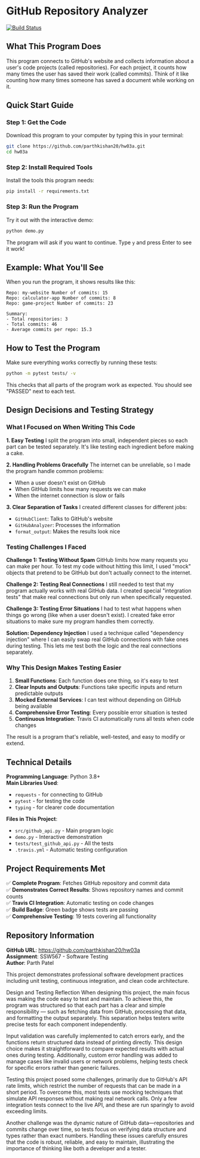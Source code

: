 # GitHub Repository Analyzer

[![Build Status](https://app.travis-ci.com/parthkishan20/hw03a.svg?token=UxxCxyrzFEycY3FKUe5H&branch=main)](https://app.travis-ci.com/parthkishan20/hw03a)

## What This Program Does

This program connects to GitHub's website and collects information about a user's code projects (called repositories). For each project, it counts how many times the user has saved their work (called commits). Think of it like counting how many times someone has saved a document while working on it.

## Quick Start Guide

### Step 1: Get the Code
Download this program to your computer by typing this in your terminal:
```bash
git clone https://github.com/parthkishan20/hw03a.git
cd hw03a
```

### Step 2: Install Required Tools
Install the tools this program needs:
```bash
pip install -r requirements.txt
```

### Step 3: Run the Program
Try it out with the interactive demo:
```bash
python demo.py
```

The program will ask if you want to continue. Type `y` and press Enter to see it work!

## Example: What You'll See

When you run the program, it shows results like this:
```
Repo: my-website Number of commits: 15
Repo: calculator-app Number of commits: 8
Repo: game-project Number of commits: 23

Summary:
- Total repositories: 3
- Total commits: 46
- Average commits per repo: 15.3
```

## How to Test the Program

Make sure everything works correctly by running these tests:
```bash
python -m pytest tests/ -v
```

This checks that all parts of the program work as expected. You should see "PASSED" next to each test.

## Design Decisions and Testing Strategy

### What I Focused on When Writing This Code

**1. Easy Testing**
I split the program into small, independent pieces so each part can be tested separately. It's like testing each ingredient before making a cake.

**2. Handling Problems Gracefully**
The internet can be unreliable, so I made the program handle common problems:
- When a user doesn't exist on GitHub
- When GitHub limits how many requests we can make
- When the internet connection is slow or fails

**3. Clear Separation of Tasks**
I created different classes for different jobs:
- `GitHubClient`: Talks to GitHub's website
- `GitHubAnalyzer`: Processes the information 
- `format_output`: Makes the results look nice

### Testing Challenges I Faced

**Challenge 1: Testing Without Spam**
GitHub limits how many requests you can make per hour. To test my code without hitting this limit, I used "mock" objects that pretend to be GitHub but don't actually connect to the internet.

**Challenge 2: Testing Real Connections**
I still needed to test that my program actually works with real GitHub data. I created special "integration tests" that make real connections but only run when specifically requested.

**Challenge 3: Testing Error Situations**
I had to test what happens when things go wrong (like when a user doesn't exist). I created fake error situations to make sure my program handles them correctly.

**Solution: Dependency Injection**
I used a technique called "dependency injection" where I can easily swap real GitHub connections with fake ones during testing. This lets me test both the logic and the real connections separately.

### Why This Design Makes Testing Easier

1. **Small Functions**: Each function does one thing, so it's easy to test
2. **Clear Inputs and Outputs**: Functions take specific inputs and return predictable outputs
3. **Mocked External Services**: I can test without depending on GitHub being available
4. **Comprehensive Error Testing**: Every possible error situation is tested
5. **Continuous Integration**: Travis CI automatically runs all tests when code changes

The result is a program that's reliable, well-tested, and easy to modify or extend.

## Technical Details

**Programming Language**: Python 3.8+  
**Main Libraries Used**: 
- `requests` - for connecting to GitHub
- `pytest` - for testing the code
- `typing` - for clearer code documentation

**Files in This Project**:
- `src/github_api.py` - Main program logic
- `demo.py` - Interactive demonstration  
- `tests/test_github_api.py` - All the tests
- `.travis.yml` - Automatic testing configuration

## Project Requirements Met

✅ **Complete Program**: Fetches GitHub repository and commit data  
✅ **Demonstrates Correct Results**: Shows repository names and commit counts  
✅ **Travis CI Integration**: Automatic testing on code changes  
✅ **Build Badge**: Green badge shows tests are passing  
✅ **Comprehensive Testing**: 19 tests covering all functionality

## Repository Information

**GitHub URL**: https://github.com/parthkishan20/hw03a  
**Assignment**: SSW567 - Software Testing  
**Author**: Parth Patel

This project demonstrates professional software development practices including unit testing, continuous integration, and clean code architecture.



Design and Testing Reflection
When designing this project, the main focus was making the code easy to test and maintain. To achieve this, the program was structured so that each part has a clear and simple responsibility — such as fetching data from GitHub, processing that data, and formatting the output separately. This separation helps testers write precise tests for each component independently.

Input validation was carefully implemented to catch errors early, and the functions return structured data instead of printing directly. This design choice makes it straightforward to compare expected results with actual ones during testing. Additionally, custom error handling was added to manage cases like invalid users or network problems, helping tests check for specific errors rather than generic failures.

Testing this project posed some challenges, primarily due to GitHub's API rate limits, which restrict the number of requests that can be made in a short period. To overcome this, most tests use mocking techniques that simulate API responses without making real network calls. Only a few integration tests connect to the live API, and these are run sparingly to avoid exceeding limits.

Another challenge was the dynamic nature of GitHub data—repositories and commits change over time, so tests focus on verifying data structure and types rather than exact numbers. Handling these issues carefully ensures that the code is robust, reliable, and easy to maintain, illustrating the importance of thinking like both a developer and a tester.
